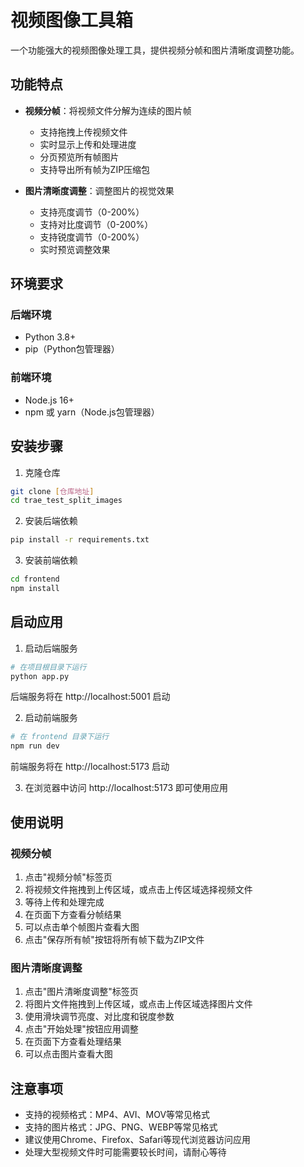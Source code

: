 # 视频图像工具箱

一个功能强大的视频图像处理工具，提供视频分帧和图片清晰度调整功能。

## 功能特点

- **视频分帧**：将视频文件分解为连续的图片帧
  - 支持拖拽上传视频文件
  - 实时显示上传和处理进度
  - 分页预览所有帧图片
  - 支持导出所有帧为ZIP压缩包

- **图片清晰度调整**：调整图片的视觉效果
  - 支持亮度调节（0-200%）
  - 支持对比度调节（0-200%）
  - 支持锐度调节（0-200%）
  - 实时预览调整效果

## 环境要求

### 后端环境
- Python 3.8+
- pip（Python包管理器）

### 前端环境
- Node.js 16+
- npm 或 yarn（Node.js包管理器）

## 安装步骤

1. 克隆仓库
```bash
git clone [仓库地址]
cd trae_test_split_images
```

2. 安装后端依赖
```bash
pip install -r requirements.txt
```

3. 安装前端依赖
```bash
cd frontend
npm install
```

## 启动应用

1. 启动后端服务
```bash
# 在项目根目录下运行
python app.py
```
后端服务将在 http://localhost:5001 启动

2. 启动前端服务
```bash
# 在 frontend 目录下运行
npm run dev
```
前端服务将在 http://localhost:5173 启动

3. 在浏览器中访问 http://localhost:5173 即可使用应用

## 使用说明

### 视频分帧
1. 点击"视频分帧"标签页
2. 将视频文件拖拽到上传区域，或点击上传区域选择视频文件
3. 等待上传和处理完成
4. 在页面下方查看分帧结果
5. 可以点击单个帧图片查看大图
6. 点击"保存所有帧"按钮将所有帧下载为ZIP文件

### 图片清晰度调整
1. 点击"图片清晰度调整"标签页
2. 将图片文件拖拽到上传区域，或点击上传区域选择图片文件
3. 使用滑块调节亮度、对比度和锐度参数
4. 点击"开始处理"按钮应用调整
5. 在页面下方查看处理结果
6. 可以点击图片查看大图

## 注意事项

- 支持的视频格式：MP4、AVI、MOV等常见格式
- 支持的图片格式：JPG、PNG、WEBP等常见格式
- 建议使用Chrome、Firefox、Safari等现代浏览器访问应用
- 处理大型视频文件时可能需要较长时间，请耐心等待